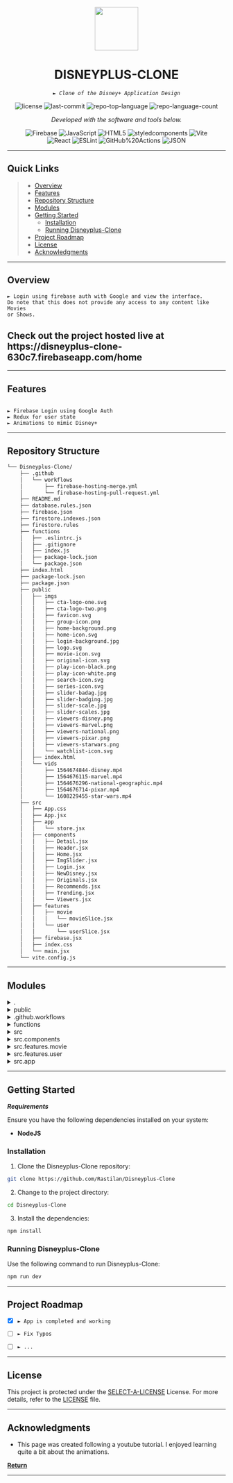 <p align="center">
  <img src="https://cdn-icons-png.flaticon.com/512/6295/6295417.png" width="100" />
</p>
<p align="center">
    <h1 align="center">DISNEYPLUS-CLONE</h1>
</p>
<p align="center">
    <em><code>► Clone of the Disney+ Application Design</code></em>
</p>
<p align="center">
	<img src="https://img.shields.io/github/license/Rastilan/Disneyplus-Clone?style=flat&color=0080ff" alt="license">
	<img src="https://img.shields.io/github/last-commit/Rastilan/Disneyplus-Clone?style=flat&logo=git&logoColor=white&color=0080ff" alt="last-commit">
	<img src="https://img.shields.io/github/languages/top/Rastilan/Disneyplus-Clone?style=flat&color=0080ff" alt="repo-top-language">
	<img src="https://img.shields.io/github/languages/count/Rastilan/Disneyplus-Clone?style=flat&color=0080ff" alt="repo-language-count">
<p>
<p align="center">
		<em>Developed with the software and tools below.</em>
</p>
<p align="center">
	<img src="https://img.shields.io/badge/Firebase-FFCA28.svg?style=flat&logo=Firebase&logoColor=black" alt="Firebase">
	<img src="https://img.shields.io/badge/JavaScript-F7DF1E.svg?style=flat&logo=JavaScript&logoColor=black" alt="JavaScript">
	<img src="https://img.shields.io/badge/HTML5-E34F26.svg?style=flat&logo=HTML5&logoColor=white" alt="HTML5">
	<img src="https://img.shields.io/badge/styledcomponents-DB7093.svg?style=flat&logo=styled-components&logoColor=white" alt="styledcomponents">
	<img src="https://img.shields.io/badge/Vite-646CFF.svg?style=flat&logo=Vite&logoColor=white" alt="Vite">
	<br>
	<img src="https://img.shields.io/badge/React-61DAFB.svg?style=flat&logo=React&logoColor=black" alt="React">
	<img src="https://img.shields.io/badge/ESLint-4B32C3.svg?style=flat&logo=ESLint&logoColor=white" alt="ESLint">
	<img src="https://img.shields.io/badge/GitHub%20Actions-2088FF.svg?style=flat&logo=GitHub-Actions&logoColor=white" alt="GitHub%20Actions">
	<img src="https://img.shields.io/badge/JSON-000000.svg?style=flat&logo=JSON&logoColor=white" alt="JSON">
</p>
<hr>

##  Quick Links

> - [ Overview](#-overview)
> - [ Features](#-features)
> - [ Repository Structure](#-repository-structure)
> - [ Modules](#-modules)
> - [ Getting Started](#-getting-started)
>   - [ Installation](#-installation)
>   - [ Running Disneyplus-Clone](#-running-Disneyplus-Clone)
> - [ Project Roadmap](#-project-roadmap)
> - [ License](#-license)
> - [ Acknowledgments](#-acknowledgments)

---

##  Overview

<code>► Login using firebase auth with Google and view the interface. Do note that this does not provide any access to any content like Movies or Shows.</code>


<h2>Check out the project hosted live at https://disneyplus-clone-630c7.firebaseapp.com/home</h2>

---

##  Features

<code>
► Firebase Login using Google Auth
► Redux for user state
► Animations to mimic Disney+
</code>

---

##  Repository Structure

```sh
└── Disneyplus-Clone/
    ├── .github
    │   └── workflows
    │       ├── firebase-hosting-merge.yml
    │       └── firebase-hosting-pull-request.yml
    ├── README.md
    ├── database.rules.json
    ├── firebase.json
    ├── firestore.indexes.json
    ├── firestore.rules
    ├── functions
    │   ├── .eslintrc.js
    │   ├── .gitignore
    │   ├── index.js
    │   ├── package-lock.json
    │   └── package.json
    ├── index.html
    ├── package-lock.json
    ├── package.json
    ├── public
    │   ├── imgs
    │   │   ├── cta-logo-one.svg
    │   │   ├── cta-logo-two.png
    │   │   ├── favicon.svg
    │   │   ├── group-icon.png
    │   │   ├── home-background.png
    │   │   ├── home-icon.svg
    │   │   ├── login-background.jpg
    │   │   ├── logo.svg
    │   │   ├── movie-icon.svg
    │   │   ├── original-icon.svg
    │   │   ├── play-icon-black.png
    │   │   ├── play-icon-white.png
    │   │   ├── search-icon.svg
    │   │   ├── series-icon.svg
    │   │   ├── slider-badag.jpg
    │   │   ├── slider-badging.jpg
    │   │   ├── slider-scale.jpg
    │   │   ├── slider-scales.jpg
    │   │   ├── viewers-disney.png
    │   │   ├── viewers-marvel.png
    │   │   ├── viewers-national.png
    │   │   ├── viewers-pixar.png
    │   │   ├── viewers-starwars.png
    │   │   └── watchlist-icon.svg
    │   ├── index.html
    │   └── vids
    │       ├── 1564674844-disney.mp4
    │       ├── 1564676115-marvel.mp4
    │       ├── 1564676296-national-geographic.mp4
    │       ├── 1564676714-pixar.mp4
    │       └── 1608229455-star-wars.mp4
    ├── src
    │   ├── App.css
    │   ├── App.jsx
    │   ├── app
    │   │   └── store.jsx
    │   ├── components
    │   │   ├── Detail.jsx
    │   │   ├── Header.jsx
    │   │   ├── Home.jsx
    │   │   ├── ImgSlider.jsx
    │   │   ├── Login.jsx
    │   │   ├── NewDisney.jsx
    │   │   ├── Originals.jsx
    │   │   ├── Recommends.jsx
    │   │   ├── Trending.jsx
    │   │   └── Viewers.jsx
    │   ├── features
    │   │   ├── movie
    │   │   │   └── movieSlice.jsx
    │   │   └── user
    │   │       └── userSlice.jsx
    │   ├── firebase.jsx
    │   ├── index.css
    │   └── main.jsx
    └── vite.config.js
```

---

##  Modules

<details closed><summary>.</summary>

| File                                                                                                      | Summary                         |
| ---                                                                                                       | ---                             |
| [index.html](https://github.com/Rastilan/Disneyplus-Clone/blob/master/index.html)                         | <code>► </code> |
| [database.rules.json](https://github.com/Rastilan/Disneyplus-Clone/blob/master/database.rules.json)       | <code>► </code> |
| [vite.config.js](https://github.com/Rastilan/Disneyplus-Clone/blob/master/vite.config.js)                 | <code>► </code> |
| [package.json](https://github.com/Rastilan/Disneyplus-Clone/blob/master/package.json)                     | <code>► </code> |
| [firebase.json](https://github.com/Rastilan/Disneyplus-Clone/blob/master/firebase.json)                   | <code>► </code> |
| [firestore.rules](https://github.com/Rastilan/Disneyplus-Clone/blob/master/firestore.rules)               | <code>► </code> |
| [package-lock.json](https://github.com/Rastilan/Disneyplus-Clone/blob/master/package-lock.json)           | <code>► </code> |
| [firestore.indexes.json](https://github.com/Rastilan/Disneyplus-Clone/blob/master/firestore.indexes.json) | <code>► </code> |

</details>

<details closed><summary>public</summary>

| File                                                                                     | Summary                         |
| ---                                                                                      | ---                             |
| [index.html](https://github.com/Rastilan/Disneyplus-Clone/blob/master/public/index.html) | <code>► The primary HTML file </code> |

</details>

<details closed><summary>.github.workflows</summary>

| File                                                                                                                                              | Summary                         |
| ---                                                                                                                                               | ---                             |
| [firebase-hosting-pull-request.yml](https://github.com/Rastilan/Disneyplus-Clone/blob/master/.github/workflows/firebase-hosting-pull-request.yml) | <code>► </code> |
| [firebase-hosting-merge.yml](https://github.com/Rastilan/Disneyplus-Clone/blob/master/.github/workflows/firebase-hosting-merge.yml)               | <code>► </code> |

</details>

<details closed><summary>functions</summary>

| File                                                                                                      | Summary                         |
| ---                                                                                                       | ---                             |
| [.eslintrc.js](https://github.com/Rastilan/Disneyplus-Clone/blob/master/functions/.eslintrc.js)           | <code>► </code> |
| [package.json](https://github.com/Rastilan/Disneyplus-Clone/blob/master/functions/package.json)           | <code>► </code> |
| [index.js](https://github.com/Rastilan/Disneyplus-Clone/blob/master/functions/index.js)                   | <code>► </code> |
| [package-lock.json](https://github.com/Rastilan/Disneyplus-Clone/blob/master/functions/package-lock.json) | <code>► </code> |

</details>

<details closed><summary>src</summary>

| File                                                                                      | Summary                         |
| ---                                                                                       | ---                             |
| [App.jsx](https://github.com/Rastilan/Disneyplus-Clone/blob/master/src/App.jsx)           | <code>► </code> |
| [App.css](https://github.com/Rastilan/Disneyplus-Clone/blob/master/src/App.css)           | <code>► </code> |
| [firebase.jsx](https://github.com/Rastilan/Disneyplus-Clone/blob/master/src/firebase.jsx) | <code>► </code> |
| [index.css](https://github.com/Rastilan/Disneyplus-Clone/blob/master/src/index.css)       | <code>► </code> |
| [main.jsx](https://github.com/Rastilan/Disneyplus-Clone/blob/master/src/main.jsx)         | <code>► </code> |

</details>

<details closed><summary>src.components</summary>

| File                                                                                                     | Summary                         |
| ---                                                                                                      | ---                             |
| [ImgSlider.jsx](https://github.com/Rastilan/Disneyplus-Clone/blob/master/src/components/ImgSlider.jsx)   | <code>► </code> |
| [Viewers.jsx](https://github.com/Rastilan/Disneyplus-Clone/blob/master/src/components/Viewers.jsx)       | <code>► </code> |
| [Login.jsx](https://github.com/Rastilan/Disneyplus-Clone/blob/master/src/components/Login.jsx)           | <code>► </code> |
| [NewDisney.jsx](https://github.com/Rastilan/Disneyplus-Clone/blob/master/src/components/NewDisney.jsx)   | <code>► </code> |
| [Home.jsx](https://github.com/Rastilan/Disneyplus-Clone/blob/master/src/components/Home.jsx)             | <code>► </code> |
| [Recommends.jsx](https://github.com/Rastilan/Disneyplus-Clone/blob/master/src/components/Recommends.jsx) | <code>► </code> |
| [Originals.jsx](https://github.com/Rastilan/Disneyplus-Clone/blob/master/src/components/Originals.jsx)   | <code>► </code> |
| [Header.jsx](https://github.com/Rastilan/Disneyplus-Clone/blob/master/src/components/Header.jsx)         | <code>► </code> |
| [Trending.jsx](https://github.com/Rastilan/Disneyplus-Clone/blob/master/src/components/Trending.jsx)     | <code>► </code> |
| [Detail.jsx](https://github.com/Rastilan/Disneyplus-Clone/blob/master/src/components/Detail.jsx)         | <code>► </code> |

</details>

<details closed><summary>src.features.movie</summary>

| File                                                                                                         | Summary                         |
| ---                                                                                                          | ---                             |
| [movieSlice.jsx](https://github.com/Rastilan/Disneyplus-Clone/blob/master/src/features/movie/movieSlice.jsx) | <code>► </code> |

</details>

<details closed><summary>src.features.user</summary>

| File                                                                                                      | Summary                         |
| ---                                                                                                       | ---                             |
| [userSlice.jsx](https://github.com/Rastilan/Disneyplus-Clone/blob/master/src/features/user/userSlice.jsx) | <code>► </code> |

</details>

<details closed><summary>src.app</summary>

| File                                                                                    | Summary                         |
| ---                                                                                     | ---                             |
| [store.jsx](https://github.com/Rastilan/Disneyplus-Clone/blob/master/src/app/store.jsx) | <code>► </code> |

</details>

---

##  Getting Started

***Requirements***

Ensure you have the following dependencies installed on your system:

* **NodeJS**

###  Installation

1. Clone the Disneyplus-Clone repository:

```sh
git clone https://github.com/Rastilan/Disneyplus-Clone
```

2. Change to the project directory:

```sh
cd Disneyplus-Clone
```

3. Install the dependencies:

```sh
npm install
```

###  Running Disneyplus-Clone

Use the following command to run Disneyplus-Clone:

```sh
npm run dev
```

---

##  Project Roadmap

- [X] `► App is completed and working`
- [ ] `► Fix Typos`
- [ ] `► ...`


---

##  License

This project is protected under the [SELECT-A-LICENSE](https://choosealicense.com/licenses) License. For more details, refer to the [LICENSE](https://choosealicense.com/licenses/) file.

---

##  Acknowledgments

- This page was created following a youtube tutorial. I enjoyed learning quite a bit about the animations.

[**Return**](#-quick-links)

---
